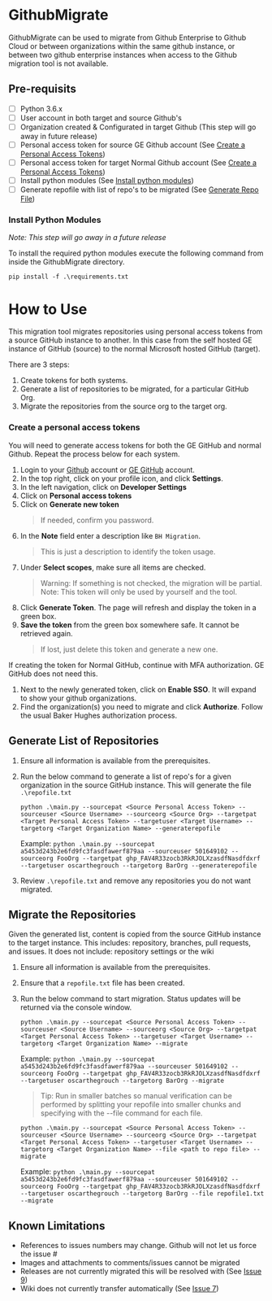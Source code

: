 # GithubMigrate

GithubMigrate can be used to migrate from Github Enterprise to Github Cloud or between organizations within the same github instance, or between two github enterprise instances when access to the Github migration tool is not available. 

## Pre-requisits

- [ ] Python 3.6.x
- [ ] User account in both target and source Github's
- [ ] Organization created & Configurated in target Github (This step will go away in future release)
- [ ] Personal access token for source GE Github account (See [Create a Personal Access Tokens](#create-a-personal-access-tokens))
- [ ] Personal access token for target Normal Github account (See [Create a Personal Access Tokens](#create-a-personal-access-tokens))
- [ ] Install python modules (See [Install python modules](#install-python-modules))
- [ ] Generate repofile with list of repo's to be migrated (See [Generate Repo File](#generate-repo-file))

### Install Python Modules
*Note: This step will go away in a future release*

To install the required python modules execute the following command from inside the GithubMigrate directory.

`pip install -f .\requirements.txt`


# How to Use
This migration tool migrates repositories using personal access tokens from a source GitHub instance to another. In this case from the self hosted GE instance of GitHub (source) to the normal Microsoft hosted GitHub (target).

There are 3 steps:
1. Create tokens for both systems.
2. Generate a list of repositories to be migrated, for a particular GitHub Org.
3. Migrate the repositories from the source org to the target org. 

### Create a personal access tokens
You will need to generate access tokens for both the GE GitHub and normal Github. Repeat the process below for each system.

1. Login to your [Github](https://github.com) account or [GE GitHub](https://github.build.ge.com) account.
1. In the top right, click on your profile icon, and click **Settings**.
1. In the left navigation, click on **Developer Settings** 
1. Click on **Personal access tokens**
1. Click on **Generate new token**
    > If needed, confirm you password.
1. In the **Note** field enter a description like `BH Migration`.
    > This is just a description to identify the token usage.
1. Under **Select scopes**, make sure all items are checked.
    > Warning: If something is not checked, the migration will be partial.  
    > Note: This token will only be used by yourself and the tool.
1. Click **Generate Token**. The page will refresh and display the token in a green box.
1. **Save the token** from the green box somewhere safe. It cannot be retrieved again.
    > If lost, just delete this token and generate a new one.

If creating the token for Normal GitHub, continue with MFA authorization. GE GitHub does not need this.
1. Next to the newly generated token, click on **Enable SSO**. It will expand to show your github organizations. 
1. Find the organization(s) you need to migrate and click **Authorize**. Follow the usual Baker Hughes authorization process.




## Generate List of Repositories
1. Ensure all information is available from the prerequisites.
1. Run the below command to generate a list of repo's for a given organization in the source GitHub instance. This will generate the file `.\repofile.txt`

    `python .\main.py --sourcepat <Source Personal Access Token> --sourceuser <Source Username> --sourceorg <Source Org> --targetpat <Target Personal Access Token> --targetuser <Target Username> --targetorg <Target Organization Name> --generaterepofile`

    Example: `python .\main.py --sourcepat a5453d243b2e6fd9fc3fasdfawerf879aa --sourceuser 501649102 --sourceorg FooOrg --targetpat ghp_FAV4R33zocb3RkRJOLXzasdfNasdfdxrf --targetuser oscarthegrouch --targetorg BarOrg --generaterepofile`

 1. Review `.\repofile.txt` and remove any repositories you do not want migrated. 

## Migrate the Repositories
Given the generated list, content is copied from the source GitHub instance to the target instance. This includes: repository, branches, pull requests, and issues.
It does not include: repository settings or the wiki

1. Ensure all information is available from the prerequisites.
1. Ensure that a `repofile.txt` file has been created.
1. Run the below command to start migration. Status updates will be returned via the console window.

    `python .\main.py --sourcepat <Source Personal Access Token> --sourceuser <Source Username> --sourceorg <Source Org> --targetpat <Target Personal Access Token> --targetuser <Target Username> --targetorg <Target Organization Name> --migrate`

    Example: `python .\main.py --sourcepat a5453d243b2e6fd9fc3fasdfawerf879aa --sourceuser 501649102 --sourceorg FooOrg --targetpat ghp_FAV4R33zocb3RkRJOLXzasdfNasdfdxrf --targetuser oscarthegrouch --targetorg BarOrg --migrate`

    > Tip: Run in smaller batches so manual verification can be performed by splitting your repofile into smaller chunks and specifying with the --file command for each file.

    `python .\main.py --sourcepat <Source Personal Access Token> --sourceuser <Source Username> --sourceorg <Source Org> --targetpat <Target Personal Access Token> --targetuser <Target Username> --targetorg <Target Organization Name> --file <path to repo file> --migrate`

    Example: `python .\main.py --sourcepat a5453d243b2e6fd9fc3fasdfawerf879aa --sourceuser 501649102 --sourceorg FooOrg --targetpat ghp_FAV4R33zocb3RkRJOLXzasdfNasdfdxrf --targetuser oscarthegrouch --targetorg BarOrg --file repofile1.txt --migrate`
    
## Known Limitations
* References to issues numbers may change. Github will not let us force the issue #
* Images and attachments to comments/issues cannot be migrated
* Releases are not currently migrated this will be resolved with (See [Issue 9](https://github.com/Capgemini-test-import/GithubMigrate/issues/9))
* Wiki does not currently transfer automatically (See [Issue 7](https://github.com/Capgemini-test-import/GithubMigrate/issues/7))
